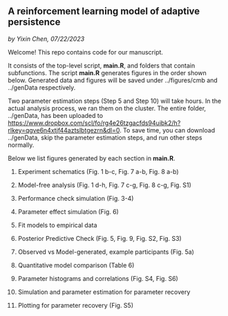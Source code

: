 ## A reinforcement learning model of adaptive persistence

*by Yixin Chen, 07/22/2023*

Welcome! This repo contains code for our manuscript. 

It consists of the top-level script, **main.R**, and folders that contain subfunctions. The script **main.R** generates figures in the order shown below. Generated data and figures will be saved under ../figures/cmb and ../genData respectively. 

Two parameter estimation steps (Step 5 and Step 10) will take hours. In the actual analysis process, we ran them on the cluster. The entire folder, ../genData, has been uploaded to https://www.dropbox.com/scl/fo/rg4e26tzgacfds94uibk2/h?rlkey=qgve6n4xtjf44aztslbtgezrn&dl=0. To save time, you can download ../genData, skip the parameter estimation steps, and run other steps normally. 

Below we list figures generated by each section in **main.R**.

1. Experiment schematics (Fig. 1 b-c, Fig. 7 a-b, Fig. 8 a-b)

2. Model-free analysis (Fig. 1 d-h, Fig. 7 c-g, Fig. 8 c-g, Fig. S1) 

3. Performance check simulation (Fig. 3-4) 

4. Parameter effect simulation (Fig. 6)

5. Fit models to empirical data 

6. Posterior Predictive Check (Fig. 5, Fig. 9, Fig. S2, Fig. S3) 

7. Observed vs Model-generated, example participants (Fig. 5a)

8. Quantitative model comparison (Table 6)

9. Parameter histograms and correlations (Fig. S4, Fig. S6)

10. Simulation and parameter estimation for parameter recovery

11. Plotting for parameter recovery (Fig. S5)
